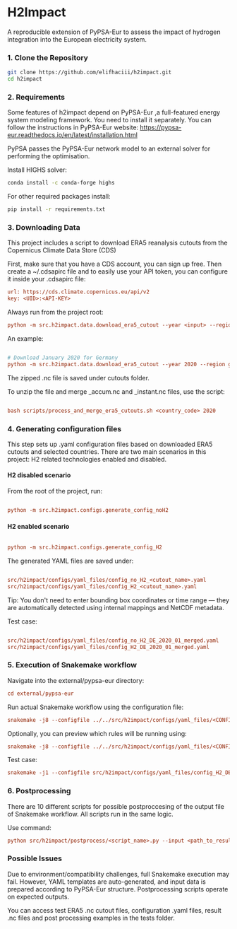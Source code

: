 # H2Impact

A reproducible extension of PyPSA-Eur to assess the impact of hydrogen integration into the European electricity system.

### 1. Clone the Repository

```bash
git clone https://github.com/elifhaciii/h2impact.git
cd h2impact

```

### 2. Requirements

Some features of h2impact depend on PyPSA-Eur
,a full-featured energy system modeling framework. You need to install it separately. You can follow the instructions in PyPSA-Eur website: https://pypsa-eur.readthedocs.io/en/latest/installation.html 

PyPSA passes the PyPSA-Eur network model to an external solver for performing the optimisation. 

Install HIGHS solver: 

```bash
conda install -c conda-forge highs

```
For other required packages install:

```bash
pip install -r requirements.txt

``` 

###  3. Downloading Data

This project includes a script to download ERA5 reanalysis cutouts from the Copernicus Climate Data Store (CDS)

First, make sure that you have a CDS account, you can sign up free. Then create a ~/.cdsapirc file and to easily use your API token, you can configure it inside your .cdsapirc file:

```ini
url: https://cds.climate.copernicus.eu/api/v2
key: <UID>:<API-KEY>

```

Always run from the project root:

```ini
python -m src.h2impact.data.download_era5_cutout --year <input> --region <country name> --month <month_number>

```

An example:

```ini

# Download January 2020 for Germany
python -m src.h2impact.data.download_era5_cutout --year 2020 --region germany --month 1

```

The zipped .nc file is saved under cutouts folder.

To unzip the file and merge _accum.nc and _instant.nc files, use the script: 

```ini

bash scripts/process_and_merge_era5_cutouts.sh <country_code> 2020

```

###  4. Generating configuration files

This step sets up .yaml configuration files based on downloaded ERA5 cutouts and selected countries. There are two main scenarios in this project: H2 related technologies enabled and disabled.

#### H2 disabled scenario

From the root of the project, run:

```ini

python -m src.h2impact.configs.generate_config_noH2

```
#### H2 enabled scenario

```ini

python -m src.h2impact.configs.generate_config_H2

```

The generated YAML files are saved under:

```ini

src/h2impact/configs/yaml_files/config_no_H2_<cutout_name>.yaml
src/h2impact/configs/yaml_files/config_H2_<cutout_name>.yaml

```

Tip: You don't need to enter bounding box coordinates or time range — they are automatically detected using internal mappings and NetCDF metadata.


Test case: 

```ini

src/h2impact/configs/yaml_files/config_no_H2_DE_2020_01_merged.yaml
src/h2impact/configs/yaml_files/config_H2_DE_2020_01_merged.yaml

```

###  5. Execution of Snakemake workflow

Navigate into the external/pypsa-eur directory:


```ini
cd external/pypsa-eur

```

Run actual Snakemake workflow using the configuration file:

```ini
snakemake -j8 --configfile ../../src/h2impact/configs/yaml_files/<CONFIG_FILENAME>.yaml

```

Optionally, you can preview which rules will be running using:

```ini
snakemake -j8 --configfile ../../src/h2impact/configs/yaml_files/<CONFIG_FILENAME>.yaml --dry-run

```
Test case:
```ini
snakemake -j1 --configfile src/h2impact/configs/yaml_files/config_H2_DE_2020_01_merged.yaml
```

###  6. Postprocessing

There are 10 different scripts for possible postproccesing of the output file of Snakemake workflow. All scripts run in the same logic.

Use command:

```ini
python src/h2impact/postprocess/<script_name>.py --input <path_to_result.nc>

```

### Possible Issues

Due to environment/compatibility challenges, full Snakemake execution may fail. However, YAML templates are auto-generated, and input data is prepared according to PyPSA-Eur structure. Postprocessing scripts operate on expected outputs.

You can access test ERA5 .nc cutout files, configuration .yaml files, result .nc files and post processing examples in the tests folder.

